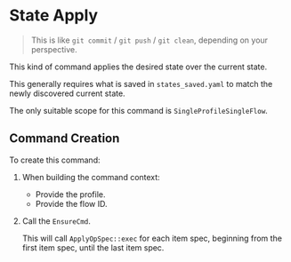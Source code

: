 # State Apply

> This is like `git commit` / `git push` / `git clean`, depending on your perspective.

This kind of command applies the desired state over the current state.

This generally requires what is saved in `states_saved.yaml` to match the newly discovered current state.

The only suitable scope for this command is `SingleProfileSingleFlow`.


## Command Creation

To create this command:

1. When building the command context:

    - Provide the profile.
    - Provide the flow ID.

2. Call the `EnsureCmd`.

    This will call `ApplyOpSpec::exec` for each item spec, beginning from the first item spec, until the last item spec.
